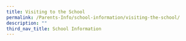 ```yaml
---
title: Visiting to the School
permalink: /Parents-Info/school-information/visiting-the-school/
description: ""
third_nav_title: School Information
---
```

